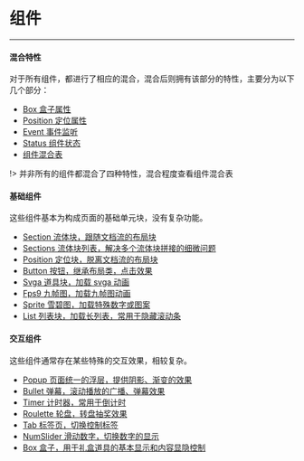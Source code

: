 # 组件

---

#### 混合特性

对于所有组件，都进行了相应的混合，混合后则拥有该部分的特性，主要分为以下几个部分：

- [Box 盒子属性](docs/components/mixins/Box.md)
- [Position 定位属性](docs/components/mixins/Position.md)
- [Event 事件监听](docs/components/mixins/Event.md)
- [Status 组件状态](docs/components/mixins/Status.md)
- [组件混合表](docs/components/mixins/Components.md)

!> 并非所有的组件都混合了四种特性，混合程度查看组件混合表

#### 基础组件

这些组件基本为构成页面的基础单元块，没有复杂功能。

- [Section 流体块，跟随文档流的布局块](docs/components/basic/Section.md)
- [Sections 流体块列表，解决多个流体块拼接的细微问题](docs/components/basic/Sections.md)
- [Position 定位块，脱离文档流的布局块](docs/components/basic/Position.md)
- [Button 按钮，继承布局类，点击效果](docs/components/basic/Button.md)
- [Svga 道具块，加载 svga 动画](docs/components/basic/Svga.md)
- [Fps9 九帧图，加载九帧图动画](docs/components/basic/Fps9.md)
- [Sprite 雪碧图，加载特殊数字或图案](docs/components/basic/Sprite.md)
- [List 列表块，加载长列表，常用于隐藏滚动条](docs/components/basic/List.md)

#### 交互组件

这些组件通常存在某些特殊的交互效果，相较复杂。

- [Popup 页面统一的浮层，提供阴影、渐变的效果](docs/components/interact/Popup.md)
- [Bullet 弹幕，滚动播放的广播、弹幕效果](docs/components/interact/Bullet.md)
- [Timer 计时器，常用于倒计时](docs/components/interact/Timer.md)
- [Roulette 轮盘，转盘抽奖效果](docs/components/interact/Roulette.md)
- [Tab 标签页，切换控制标签](docs/components/interact/Tab.md)
- [NumSlider 滑动数字，切换数字的显示](docs/components/interact/NumSlider.md)
- [Box 盒子，用于礼盒道具的基本显示和内容显隐控制](docs/components/interact/Box.md)
